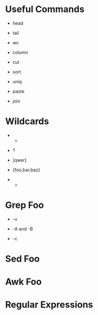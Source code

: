 Useful Commands
===============

 * head

 * tail

 * wc

 * column

 * cut

 * sort

 * uniq

 * paste

 * join

Wildcards
=========

 * *

 * ?

 * [qwer]

 * {foo,bar,baz}

 * +

Grep Foo
========

 * -v

 * -A and -B

 * -c

Sed Foo
=======

Awk Foo
=======

Regular Expressions
===================
